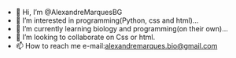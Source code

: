 - 👋 Hi, I’m @AlexandreMarquesBG
- 👀 I’m interested in programming(Python, css and html)...
- 🌱 I’m currently learning biology and programming(on their own)...
- 💞️ I’m looking to collaborate on Css or html.
- 📫 How to reach me e-mail:alexandremarques.bio@gmail.com

<!---
AlexandreMarquesBG/AlexandreMarquesBG is a ✨ special ✨ repository because its `README.md` (this file) appears on your GitHub profile.
You can click the Preview link to take a look at your changes.
--->
